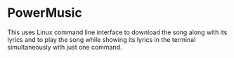 # PowerMusic
This uses Linux command line interface to download the song along with its lyrics and to play the song while showing its lyrics in the terminal simultaneously with just one command.
